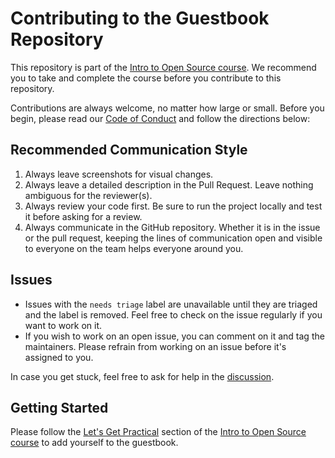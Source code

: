 # Contributing to the Guestbook Repository

This repository is part of the [Intro to Open Source course](https://opensauced.pizza/learn/intro-to-oss/). We recommend you to take and complete the course before you contribute to this repository.

Contributions are always welcome, no matter how large or small. Before you begin, please read our [Code of Conduct](https://virtualcoffee.io/code-of-conduct) and follow the directions below:

## Recommended Communication Style

1. Always leave screenshots for visual changes.
2. Always leave a detailed description in the Pull Request. Leave nothing ambiguous for the reviewer(s).
3. Always review your code first. Be sure to run the project locally and test it before asking for a review.
4. Always communicate in the GitHub repository. Whether it is in the issue or the pull request, keeping the lines of communication open and visible to everyone on the team helps everyone around you.

## Issues

- Issues with the `needs triage` label are unavailable until they are triaged and the label is removed. Feel free to check on the issue regularly if you want to work on it.
- If you wish to work on an open issue, you can comment on it and tag the maintainers. Please refrain from working on an issue before it's assigned to you.

In case you get stuck, feel free to ask for help in the [discussion](https://github.com/Virtual-Coffee/guestbook/discussions/categories/q-a).

## Getting Started

Please follow the [Let's Get Practical](https://opensauced.pizza/learn/intro-to-oss/how-to-contribute-to-open-source#lets-get-practical) section of the [Intro to Open Source course](https://opensauced.pizza/learn/intro-to-oss/) to add yourself to the guestbook.
